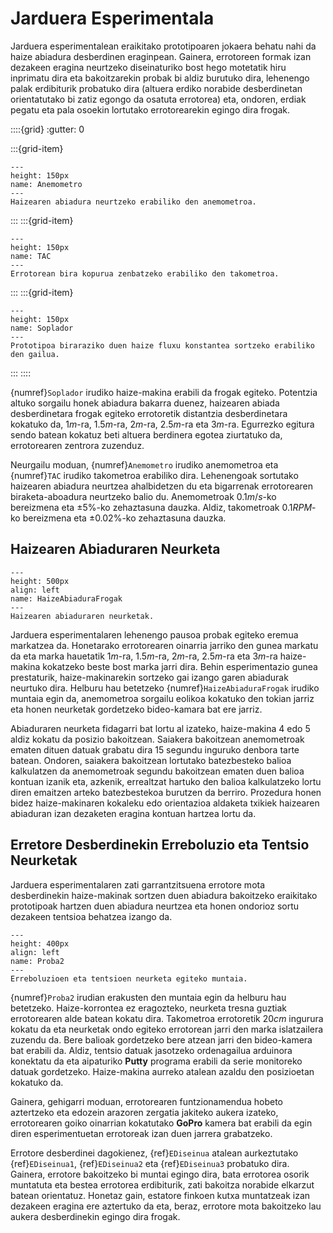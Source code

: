 # Jarduera Esperimentala

Jarduera esperimentalean eraikitako prototipoaren jokaera behatu nahi da haize abiadura desberdinen eraginpean. Gainera, errotoreen formak izan dezakeen eragina neurtzeko diseinaturiko bost hego motetatik hiru inprimatu dira eta bakoitzarekin probak bi aldiz burutuko dira, lehenengo palak erdibiturik probatuko dira (altuera erdiko norabide desberdinetan orientatutako bi zatiz egongo da osatuta errotorea) eta, ondoren, erdiak pegatu eta pala osoekin lortutako errotorearekin egingo dira frogak.

::::{grid}
:gutter: 0

:::{grid-item}
```{figure} ./Irudiak/Anemometro.jpg
---
height: 150px
name: Anemometro
---
Haizearen abiadura neurtzeko erabiliko den anemometroa.
```
:::
:::{grid-item}
```{figure} ./Irudiak/TAC.jpg
---
height: 150px
name: TAC
---
Errotorean bira kopurua zenbatzeko erabiliko den takometroa.
```
:::
:::{grid-item}
```{figure} ./Irudiak/Soplador.jpg
---
height: 150px
name: Soplador
---
Prototipoa biraraziko duen haize fluxu konstantea sortzeko erabiliko den gailua.
```
:::
::::

{numref}`Soplador` irudiko haize-makina erabili da frogak egiteko. Potentzia altuko sorgailu honek abiadura bakarra duenez, haizearen abiada desberdinetara frogak egiteko errotoretik distantzia desberdinetara kokatuko da, $1m$-ra, $1.5m$-ra, $2m$-ra, $2.5m$-ra eta $3m$-ra. Egurrezko egitura sendo batean kokatuz beti altuera berdinera egotea ziurtatuko da, errotorearen zentrora zuzenduz.

Neurgailu moduan, {numref}`Anemometro` irudiko anemometroa eta {numref}`TAC` irudiko takometroa erabiliko dira. Lehenengoak sortutako haizearen abiadura neurtzea ahalbidetzen du eta bigarrenak errotorearen biraketa-aboadura neurtzeko balio du. Anemometroak $0.1m/s$-ko bereizmena eta $\pm5\%$-ko zehaztasuna dauzka. Aldiz, takometroak $0.1RPM$-ko bereizmena eta $\pm0.02\%$-ko zehaztasuna dauzka.

## Haizearen Abiaduraren Neurketa

```{figure} ./Irudiak/HaizeAbiaduraFrogak.png
---
height: 500px
align: left
name: HaizeAbiaduraFrogak
---
Haizearen abiaduraren neurketak.
```
Jarduera esperimentalaren lehenengo pausoa probak egiteko eremua markatzea da. Honetarako errotorearen oinarria jarriko den gunea markatu da eta marka hauetatik $1m$-ra, $1.5m$-ra, $2m$-ra, $2.5m$-ra eta $3m$-ra haize-makina kokatzeko beste bost marka jarri dira. Behin esperimentazio gunea prestaturik, haize-makinarekin sortzeko gai izango garen abiadurak neurtuko dira. Helburu hau betetzeko {numref}`HaizeAbiaduraFrogak` irudiko muntaia egin da, anemometroa sorgailu eolikoa kokatuko den tokian jarriz eta honen neurketak gordetzeko bideo-kamara bat ere jarriz.

Abiaduraren neurketa fidagarri bat lortu al izateko, haize-makina 4 edo 5 aldiz kokatu da posizio bakoitzean. Saiakera bakoitzean anemometroak ematen dituen datuak grabatu dira 15 segundu inguruko denbora tarte batean. Ondoren, saiakera bakoitzean lortutako batezbesteko balioa kalkulatzen da anemometroak segundu bakoitzean ematen duen balioa kontuan izanik eta, azkenik, errealtzat hartuko den balioa kalkulatzeko lortu diren emaitzen arteko batezbestekoa burutzen da berriro. Prozedura honen bidez haize-makinaren kokaleku edo orientazioa aldaketa txikiek haizearen abiaduran izan dezaketen eragina kontuan hartzea lortu da. 

## Erretore Desberdinekin Erreboluzio eta Tentsio Neurketak

Jarduera esperimentalaren zati garrantzitsuena errotore mota desberdinekin haize-makinak sortzen duen abiadura bakoitzeko eraikitako prototipoak hartzen duen abiadura neurtzea eta honen ondorioz sortu dezakeen tentsioa behatzea izango da.

```{figure} ./Irudiak/Proba2.png
---
height: 400px
align: left
name: Proba2
---
Erreboluzioen eta tentsioen neurketa egiteko muntaia.
```

{numref}`Proba2` irudian erakusten den muntaia egin da helburu hau betetzeko. Haize-korrontea ez eragozteko, neurketa tresna guztiak errotorearen alde batean kokatu dira. Takometroa errotoretik $20cm$ ingurura kokatu da eta neurketak ondo egiteko errotorean jarri den marka islatzailera zuzendu da. Bere balioak gordetzeko bere atzean jarri den bideo-kamera bat erabili da. Aldiz, tentsio datuak jasotzeko ordenagailua arduinora konektatu da eta aipaturiko **Putty** programa erabili da serie monitoreko datuak gordetzeko. Haize-makina aurreko atalean azaldu den posizioetan kokatuko da. 

Gainera, gehigarri moduan, errotorearen funtzionamendua hobeto aztertzeko eta edozein arazoren zergatia jakiteko aukera izateko, errotorearen goiko oinarrian kokatutako **GoPro** kamera bat erabili da egin diren esperimentuetan errotoreak izan duen jarrera grabatzeko.

Errotore desberdinei dagokienez, {ref}`EDiseinua` atalean aurkeztutako {ref}`EDiseinua1`, {ref}`EDiseinua2` eta {ref}`EDiseinua3` probatuko dira. Gainera, errotore bakoitzeko bi muntai egingo dira, bata errotorea osorik muntatuta eta bestea errotorea erdibiturik, zati bakoitza norabide elkarzut batean orientatuz. Honetaz gain, estatore finkoen kutxa muntatzeak izan dezakeen eragina ere aztertuko da eta, beraz, errotore mota bakoitzeko lau aukera desberdinekin egingo dira frogak.





